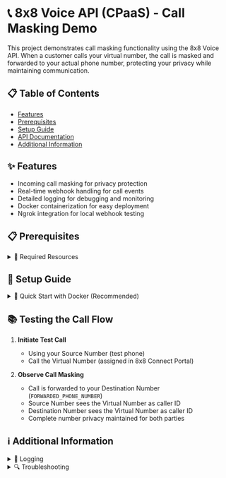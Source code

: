 # 📞 8x8 Voice API (CPaaS) - Call Masking Demo

This project demonstrates call masking functionality using the 8x8 Voice API. When a customer calls your virtual number, the call is masked and forwarded to your actual phone number, protecting your privacy while maintaining communication.

## 📋 Table of Contents
- [Features](#-features)
- [Prerequisites](#-prerequisites)
- [Setup Guide](#-setup-guide)
- [API Documentation](#-api-documentation)
- [Additional Information](#ℹ️-additional-information)

## ✨ Features

- Incoming call masking for privacy protection
- Real-time webhook handling for call events
- Detailed logging for debugging and monitoring
- Docker containerization for easy deployment
- Ngrok integration for local webhook testing

## 📋 Prerequisites

<details>
  <summary>🔑 Required Resources</summary>

  ### Development Environment
  - Docker and Docker Compose
  - [Ngrok Account](https://ngrok.com/signup) with:
    - [Authtoken](https://dashboard.ngrok.com/authtokens)
    - [Static Domain](https://dashboard.ngrok.com/domains) (free tier includes 1 static URL)

  ### 8x8 Connect Resources
  - Connect Portal Account with:
    - API Key
    - Subaccount ID
    - Virtual Number assigned to your Subaccount

  ### Test Phone Numbers
  - Source Number: Your phone to initiate test calls
  - Destination Number (`FORWARDED_PHONE_NUMBER`): Phone to receive forwarded calls

  > **Note:** In production environments:
  > - Source represents customer/patient/passenger phones
  > - Destination represents service provider/doctor/driver phones
</details>

##  🚀 Setup Guide

<details>
  <summary>🐳 Quick Start with Docker (Recommended)</summary>
  
  1. Clone the repository:
     ```bash
     git clone https://github.com/harrism04/voice_callmasking_demo.git
     cd voice_callmasking_demo
     ```

  2. Set up environment variables:
     ```bash
     cp .env.example .env
     ```
     Edit `.env` and fill in your credentials:
     ```
     EIGHT_X_EIGHT_API_KEY=your_api_key_from_connect_portal
     EIGHT_X_EIGHT_SUBACCOUNT_ID=your_subaccount_id
     FORWARDED_PHONE_NUMBER=your_phone_number  # Number to forward masked calls to
     WEBHOOK_AUTH_TOKEN=your_randomly_generated_webhook_auth_token
     WEBHOOK_BASE_URL=your_static_ngrok_domain  # e.g., https://your-domain.ngrok-free.app
     NGROK_AUTHTOKEN=your_ngrok_authtoken
     ```

  3. Start the application:
     ```bash
     docker-compose up -d --build
     ```
     
     To check the status of your services:
     ```bash
     docker ps
     ```
     
     To view the ngrok tunnel URL:
     ```bash
     curl -s http://localhost:4040/api/tunnels
     ```

  4. Configure webhook in 8x8 Connect console:
     - Set up your webhook URL as: `{WEBHOOK_BASE_URL}/api/webhooks/mask`

The application is now ready to handle masked calls!
</details>

## 📚 Testing the Call Flow

1. **Initiate Test Call**
   - Using your Source Number (test phone)
   - Call the Virtual Number (assigned in 8x8 Connect Portal)

2. **Observe Call Masking**
   - Call is forwarded to your Destination Number (`FORWARDED_PHONE_NUMBER`)
   - Source Number sees the Virtual Number as caller ID
   - Destination Number sees the Virtual Number as caller ID
   - Complete number privacy maintained for both parties

## ℹ️ Additional Information

<details>
  <summary>📝 Logging</summary>
  
  You can view logs of inbound/outbound API requests by going to:
  
  1. https://dashboard.ngrok.com/ → "Traffic Inspector" in the left menu (Recommended)
  2. http://localhost:4040/ (legacy but cleaner interface, sometimes does not work).
  3. Docker Desktop logs by clicking on the container name
     ![image](https://github.com/user-attachments/assets/2ec97113-4f0d-405c-8b42-4954920e3484)

     
</details>

<details>
  <summary>🔍 Troubleshooting</summary>

1. Common Issues:
   - Webhook connectivity issues: Check Ngrok status and 8x8 Connect console
   - Call forwarding issues: Verify your FORWARDED_PHONE_NUMBER is correct and in international format
   - Authentication failures: Verify API keys and credentials

2. Getting Help:
   - Check 8x8 Voice API documentation
   - Monitor application logs in the docker container as per screenshot above, or using the command `docker-compose logs -f` in the container 
</details>

